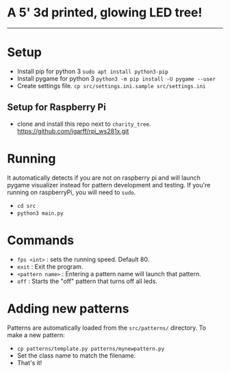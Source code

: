 # A 5' 3d printed, glowing LED tree!

-----------------------

# Setup
- Install pip for python 3 `sudo apt install python3-pip`
- Install pygame for python 3 `python3 -m pip install -U pygame --user`
- Create settings file. `cp src/settings.ini.sample src/settings.ini`

## Setup for Raspberry Pi
- clone and install this repo next to `charity_tree`. https://github.com/jgarff/rpi_ws281x.git


# Running
It automatically detects if you are not on raspberry pi and will launch
pygame visualizer instead for pattern development and testing. 
If you're running on raspberryPi, you will need to `sudo`.

- `cd src`
- `python3 main.py`


# Commands
- `fps <int>` : sets the running speed. Default 80.
- `exit` : Exit the program.
- `<pattern name>` : Entering a pattern name will launch that pattern.
- `off` : Starts the "off" pattern that turns off all leds.


# Adding new patterns
Patterns are automatically loaded from the `src/patterns/` directory.
To make a new pattern:
- `cp patterns/template.py patterns/mynewpattern.py`
- Set the class name to match the filename.
- That's it!
